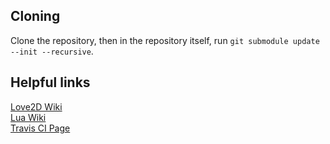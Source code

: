 ## Cloning
Clone the repository, then in the repository itself, run `git submodule update --init --recursive`.

## Helpful links
[Love2D Wiki](https://love2d.org/wiki/Main_Page)  
[Lua Wiki](http://lua-users.org/wiki/)  
[Travis CI Page](https://travis-ci.org/greenstack/cc2)